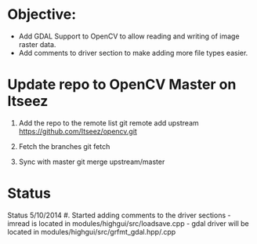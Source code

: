 
Objective:
==========

* Add GDAL Support to OpenCV to allow reading and writing of image raster data.
* Add comments to driver section to make adding more file types easier.

Update repo to OpenCV Master on Itseez
======================================

1.  Add the repo to the remote list
    git remote add upstream https://github.com/Itseez/opencv.git

2.  Fetch the branches
    git fetch

3.  Sync with master
    git merge upstream/master


Status
======

Status 5/10/2014
#.  Started adding comments to the driver sections
    - imread is located in modules/highgui/src/loadsave.cpp
    - gdal driver will be located in modules/highgui/src/grfmt_gdal.hpp/.cpp

